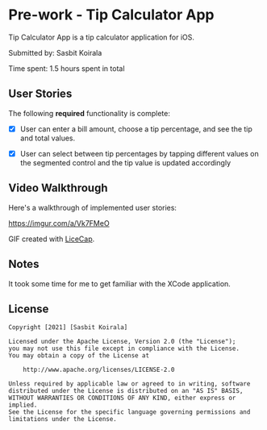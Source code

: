 # Pre-work - Tip Calculator App

Tip Calculator App is a tip calculator application for iOS.

Submitted by: Sasbit Koirala

Time spent: 1.5 hours spent in total

## User Stories

The following **required** functionality is complete:

* [X] User can enter a bill amount, choose a tip percentage, and see the tip and total values.
* [X] User can select between tip percentages by tapping different values on the segmented control and the tip value is updated accordingly


## Video Walkthrough

Here's a walkthrough of implemented user stories:

https://imgur.com/a/Vk7FMeO

GIF created with [LiceCap](http://www.cockos.com/licecap/).

## Notes

It took some time for me to get familiar with the XCode application.

## License

    Copyright [2021] [Sasbit Koirala]

    Licensed under the Apache License, Version 2.0 (the "License");
    you may not use this file except in compliance with the License.
    You may obtain a copy of the License at

        http://www.apache.org/licenses/LICENSE-2.0

    Unless required by applicable law or agreed to in writing, software
    distributed under the License is distributed on an "AS IS" BASIS,
    WITHOUT WARRANTIES OR CONDITIONS OF ANY KIND, either express or implied.
    See the License for the specific language governing permissions and
    limitations under the License.
